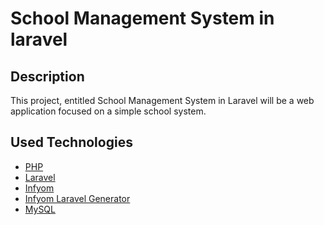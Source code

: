 School Management System in laravel
================================================

## Description

This project, entitled School Management System in Laravel will be a web application focused on a simple school system.

## Used Technologies

- [PHP](https://www.php.net/)
- [Laravel](https://laravel.com/)
- [Infyom](https://infyom.com/)
- [Infyom Laravel Generator](https://github.com/InfyOmLabs/laravel-generator)
- [MySQL](https://www.mysql.com/)
